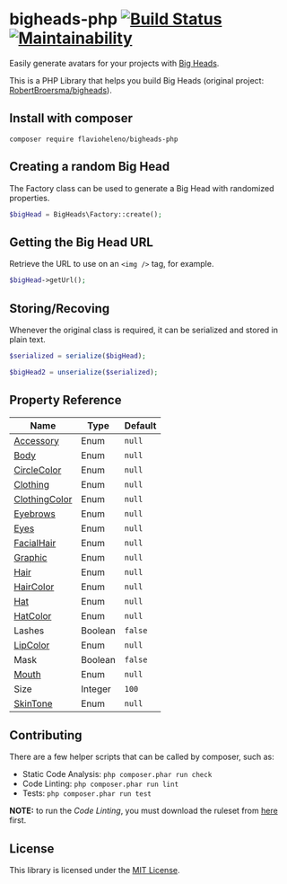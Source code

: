 # bigheads-php [![Build Status](https://travis-ci.com/flavioheleno/bigheads-php.svg?branch=master)](https://travis-ci.com/flavioheleno/bigheads-php) [![Maintainability](https://api.codeclimate.com/v1/badges/14b99f8c558560f99abb/maintainability)](https://codeclimate.com/github/flavioheleno/bigheads-php/maintainability)
Easily generate avatars for your projects with [Big Heads](https://bigheads.io).

This is a PHP Library that helps you build Big Heads (original project: [RobertBroersma/bigheads](https://github.com/RobertBroersma/bigheads)).

## Install with composer

```shell
composer require flavioheleno/bigheads-php
```

## Creating a random Big Head

The Factory class can be used to generate a Big Head with randomized properties.

```php
$bigHead = BigHeads\Factory::create();
```

## Getting the Big Head URL

Retrieve the URL to use on an `<img />` tag, for example.

```php
$bigHead->getUrl();
```

## Storing/Recoving

Whenever the original class is required, it can be serialized and stored in plain text.

```php
$serialized = serialize($bigHead);

$bigHead2 = unserialize($serialized);
```

## Property Reference

Name                                              | Type    | Default
--------------------------------------------------|---------|-------
[Accessory](src/Properties/Accessory.php)         | Enum    | `null`
[Body](src/Properties/Body.php)                   | Enum    | `null`
[CircleColor](src/Properties/CircleColor.php)     | Enum    | `null`
[Clothing](src/Properties/Clothing.php)           | Enum    | `null`
[ClothingColor](src/Properties/ClothingColor.php) | Enum    | `null`
[Eyebrows](src/Properties/Eyebrows.php)           | Enum    | `null`
[Eyes](src/Properties/Eyes.php)                   | Enum    | `null`
[FacialHair](src/Properties/FacialHair.php)       | Enum    | `null`
[Graphic](src/Properties/Graphic.php)             | Enum    | `null`
[Hair](src/Properties/Hair.php)                   | Enum    | `null`
[HairColor](src/Properties/HairColor.php)         | Enum    | `null`
[Hat](src/Properties/Hat.php)                     | Enum    | `null`
[HatColor](src/Properties/HatColor.php)           | Enum    | `null`
Lashes                                            | Boolean | `false`
[LipColor](src/Properties/LipColor.php)           | Enum    | `null`
Mask                                              | Boolean | `false`
[Mouth](src/Properties/Mouth.php)                 | Enum    | `null`
Size                                              | Integer | `100`
[SkinTone](src/Properties/SkinTone.php)           | Enum    | `null`

## Contributing

There are a few helper scripts that can be called by composer, such as:

- Static Code Analysis: `php composer.phar run check`
- Code Linting: `php composer.phar run lint`
- Tests: `php composer.phar run test`

**NOTE:** to run the *Code Linting*, you must download the ruleset from [here](https://github.com/flavioheleno/phpcs-ruleset/blob/master/ruleset.xml) first.

## License

This library is licensed under the [MIT License](LICENSE).
